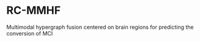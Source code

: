 # RC-MMHF
Multimodal hypergraph fusion centered on brain regions for predicting the conversion of MCI
